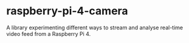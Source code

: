 # raspberry-pi-4-camera
A library experimenting different ways to stream and analyse real-time video feed from a Raspberry Pi 4.
